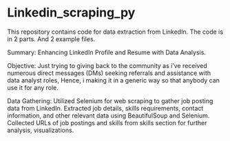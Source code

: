 # Linkedin_scraping_py

This repository contains code for data extraction from LinkedIn.
The code is in 2 parts. 
And 2 example files.

Summary: Enhancing LinkedIn Profile and Resume with Data Analysis.

Objective: 
Just trying to giving back to the community as i’ve received numerous direct messages (DMs) seeking referrals and assistance with data analyst roles, 
Hence, i making it in a generic way so that anybody can use it for any role.

Data Gathering:
Utilized Selenium for web scraping to gather job posting data from LinkedIn.
Extracted job details, skills requirements, contact information, and other relevant data using BeautifulSoup and Selenium.
Collected URLs of job postings and skills from skills section for further analysis, visualizations.
